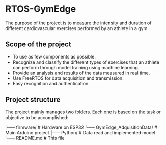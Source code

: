 # RTOS-GymEdge
The purpose of the project is to measure the intensity and duration of different cardiovascular exercises performed by an athlete in a gym.

## Scope of the project
- To use as few components as possible.
- Recognize and classify the different types of exercises that an athlete can perform through model training using machine learning.
- Provide an analysis and results of the data measured in real time.
- Use FreeRTOS for data acquisition and transmission.
- Easy recognition and authentication.



## Project structure
The project mainly manages two folders. Each one is based on the task or objective to be accomplished:

├── firmware/ # Hardware on ESP32
    └── GymEdge_AdquisitionData/ # Main Arduino project
├── Python/ # Data read and implemented model
└── README.md # This file
